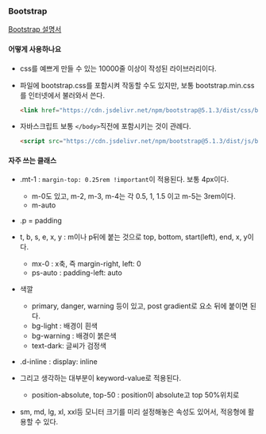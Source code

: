 ### Bootstrap

[Bootstrap 설명서](https://getbootstrap.com/docs/5.1/getting-started/introduction/)

#### 어떻게 사용하나요

- css를 예쁘게 만들 수 있는 10000줄 이상이 작성된 라이브러리이다.

- 파일에 bootstrap.css를 포함시켜 작동할 수도 있지만, 보통 bootstrap.min.css를 인터넷에서 불러와서 쓴다.

  ```html
  <link href="https://cdn.jsdelivr.net/npm/bootstrap@5.1.3/dist/css/bootstrap.min.css" rel="stylesheet" integrity="sha384-1BmE4kWBq78iYhFldvKuhfTAU6auU8tT94WrHftjDbrCEXSU1oBoqyl2QvZ6jIW3" crossorigin="anonymous">
  ```

- 자바스크립트 보통 `</body>`직전에 포함시키는 것이 관례다.

  ```html
  <script src="https://cdn.jsdelivr.net/npm/bootstrap@5.1.3/dist/js/bootstrap.bundle.min.js" integrity="sha384-ka7Sk0Gln4gmtz2MlQnikT1wXgYsOg+OMhuP+IlRH9sENBO0LRn5q+8nbTov4+1p" crossorigin="anonymous"></script>
  ```

  

#### 자주 쓰는 클래스

- .mt-1 : `margin-top: 0.25rem !important`이 적용된다. 보통 4px이다.
  - m-0도 있고, m-2, m-3, m-4는 각 0.5, 1, 1.5 이고 m-5는 3rem이다.
  - m-auto
- .p = padding

- t, b, s, e, x, y : m이나 p뒤에 붙는 것으로 top, bottom, start(left), end, x, y이다.
  - mx-0 : x축, 즉 margin-right, left: 0
  - ps-auto : padding-left: auto
- 색깔
  - primary, danger, warning 등이 있고, post gradient로 요소 뒤에 붙이면 된다.
  - bg-light : 배경이 흰색
  - bg-warning : 배경이 붉은색
  - text-dark: 글씨가 검정색
- .d-inline : display: inline
- 그리고 생각하는 대부분이 keyword-value로 적용된다.
  - position-absolute, top-50 : position이 absolute고 top 50%위치로
- sm, md, lg, xl, xxl등 모니터 크기를 미리 설정해놓은 속성도 있어서, 적응형에 활용할 수 있다.


